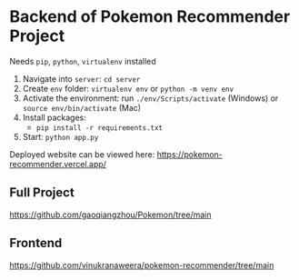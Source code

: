 # Backend of Pokemon Recommender Project

Needs `pip`, `python`, `virtualenv` installed

1. Navigate into `server`: `cd server`
2. Create `env` folder: `virtualenv env` or `python -m venv env`
3. Activate the environment: run `./env/Scripts/activate` (Windows) or `source env/bin/activate` (Mac)
4. Install packages:
   - `pip install -r requirements.txt`
5. Start: `python app.py`

Deployed website can be viewed here: https://pokemon-recommender.vercel.app/

## Full Project

https://github.com/gaoqiangzhou/Pokemon/tree/main

## Frontend

https://github.com/vinukranaweera/pokemon-recommender/tree/main
